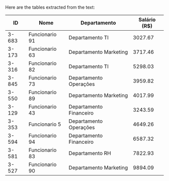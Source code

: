 Here are the tables extracted from the text:

| ID     | Nome            | Departamento        | Salário (R$) |
|--------|-----------------|---------------------|---------------|
| 3-683  | Funcionario 91  | Departamento TI     | 3027.67       |
| 3-173  | Funcionario 63  | Departamento Marketing| 3717.46      |
| 3-316  | Funcionario 82  | Departamento TI     | 5298.03       |
| 3-845  | Funcionario 73  | Departamento Operações| 3959.82      |
| 3-550  | Funcionario 89  | Departamento Marketing| 4017.99      |
| 3-129  | Funcionario 43  | Departamento Financeiro| 3243.59     |
| 3-353  | Funcionario 5   | Departamento Operações| 4649.26      |
| 3-594  | Funcionario 94  | Departamento Financeiro| 6587.32     |
| 3-581  | Funcionario 83  | Departamento RH     | 7822.93       |
| 3-527  | Funcionario 90  | Departamento Marketing| 9894.09      |